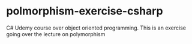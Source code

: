 # polmorphism-exercise-csharp
C# Udemy course over object oriented programming. This is an exercise going over the lecture on polymorphism
